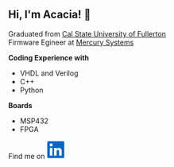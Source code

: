 ## Hi, I'm Acacia! 👋

<!--
**coddinga/coddinga** is a ✨ _special_ ✨ repository because its `README.md` (this file) appears on your GitHub profile.

Here are some ideas to get you started:

- 🔭 I’m currently working on ...
- 🌱 I’m currently learning ...
- 👯 I’m looking to collaborate on ...
- 🤔 I’m looking for help with ...
- 💬 Ask me about ...
- 📫 How to reach me: ...
- 😄 Pronouns: ...
- ⚡ Fun fact: ...
-->
Graduated from [Cal State University of Fullerton](https://www.fullerton.edu/)\
Firmware Egineer at [Mercury Systems](https://www.mrcy.com/)

**Coding Experience with**
  * VHDL and Verilog
  * C++
  * Python

**Boards**
  * MSP432
  * FPGA 


Find me on [![Linkedin](Images/linkedin.png)](https://www.linkedin.com/in/acacia-codding-0860b2222/)
